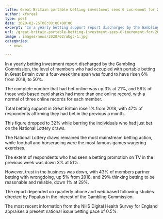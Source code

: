 ```yaml
---
title: Great Britain portable betting investment sees 6 increment for 2019 industry trust down
author: xforeal 
type: post
date: 2020-02-26T00:00:00+00:00
excerpt: 'In a yearly betting support report discharged by the Gambling Commission, the level of members who had occupied with portable betting in Great Britain over a four-week time span was found to have risen 6&amp;percnt; from 2018, to 50&amp;percnt; '
url: /great-britain-portable-betting-investment-sees-6-increment-for-2019-industry-trust-down/
image : images/news/2020/02/ukgc-1.jpg
categories:
  - news

---
```

In a yearly betting investment report discharged by the Gambling Commission, the level of members who had occupied with portable betting in Great Britain over a four-week time span was found to have risen 6&percnt; from 2018, to 50&percnt;. 

The complete number that had bet online was up 3&percnt; at 21&percnt;, and 56&percnt; of those web based card sharks had more than one online record, with a normal of three online records for each member. 

Total betting support in Great Britain rose 1&percnt; from 2018, with 47&percnt; of respondents affirming they had bet in the previous a month. 

This figure dropped to 32&percnt; while barring the individuals who had just bet on the National Lottery draws. 

The National Lottery draws remained the most mainstream betting action, while football and horseracing were the most famous games wagering exercises. 

The extent of respondents who had seen a betting promotion on TV in the previous week was down 3&percnt; at 51&percnt;. 

However, trust in the business was down, with 43&percnt; of members partner betting with wrongdoing, up 5&percnt; from 2018, and 29&percnt; thinking betting to be reasonable and reliable, down 1&percnt; at 29&percnt;. 

The report depended on quarterly phone and web based following studies directed by Populus in the interest of the Gambling Commission. 

The most recent information from the NHS Digital Health Survey for England appraises a present national issue betting pace of 0.5&percnt;.